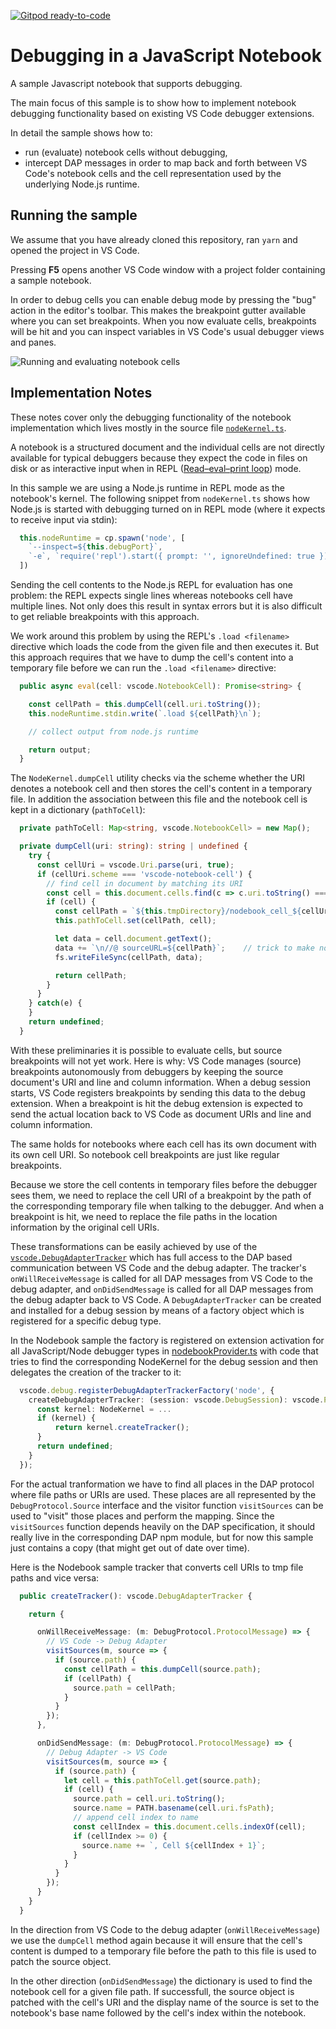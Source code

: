 [![Gitpod ready-to-code](https://img.shields.io/badge/Gitpod-ready--to--code-blue?logo=gitpod)](https://gitpod.io/#https://github.com/microsoft/vscode-nodebook)

# Debugging in a JavaScript Notebook

A sample Javascript notebook that supports debugging.

The main focus of this sample is to show how to implement notebook debugging functionality based on existing VS Code debugger extensions.

In detail the sample shows how to:
- run (evaluate) notebook cells without debugging,
- intercept DAP messages in order to map back and forth between VS Code's notebook cells and the cell representation used by the underlying Node.js runtime.


## Running the sample

We assume that you have already cloned this repository, ran `yarn` and opened the project in VS Code.

Pressing **F5** opens another VS Code window with a project folder containing a sample notebook.

In order to debug cells you can enable debug mode by pressing the "bug" action in the editor's toolbar.
This makes the breakpoint gutter available where you can set breakpoints.
When you now evaluate cells, breakpoints will be hit and you can inspect variables in VS Code's usual debugger views and panes.

![Running and evaluating notebook cells](images/debugging-in-nodebook.gif)


## Implementation Notes

These notes cover only the debugging functionality of the notebook implementation which lives mostly in the source file [`nodeKernel.ts`](https://github.com/microsoft/vscode-nodebook/blob/master/src/nodeKernel.ts).

A notebook is a structured document and the individual cells are not directly available for typical debuggers because they expect the code in files on disk or as interactive input when in REPL ([Read–eval–print loop](https://en.wikipedia.org/wiki/Read–eval–print_loop)) mode.

In this sample we are using a Node.js runtime in REPL mode as the notebook's kernel. The following snippet from `nodeKernel.ts` shows how Node.js is started with debugging turned on in REPL mode (where it expects to receive input via stdin):

```ts
  this.nodeRuntime = cp.spawn('node', [
    `--inspect=${this.debugPort}`,
    `-e`, `require('repl').start({ prompt: '', ignoreUndefined: true })`
  ])
```

Sending the cell contents to the Node.js REPL for evaluation has one problem: the REPL expects single lines whereas notebooks cell have multiple lines. Not only does this result in syntax errors but it is also difficult to get reliable breakpoints with this approach.

We work around this problem by using the REPL's `.load <filename>` directive which loads the code from the given file and then executes it. But this approach requires that we have to dump the cell's content into a temporary file before we can run the `.load <filename>` directive:

```ts
  public async eval(cell: vscode.NotebookCell): Promise<string> {

    const cellPath = this.dumpCell(cell.uri.toString());
    this.nodeRuntime.stdin.write(`.load ${cellPath}\n`);

    // collect output from node.js runtime

    return output;
  }
```

The `NodeKernel.dumpCell` utility checks via the scheme whether the URI denotes a notebook cell and then stores the cell's content in a temporary file. In addition the association between this file and the notebook cell is kept in a dictionary (`pathToCell`):

```ts
  private pathToCell: Map<string, vscode.NotebookCell> = new Map();

  private dumpCell(uri: string): string | undefined {
    try {
      const cellUri = vscode.Uri.parse(uri, true);
      if (cellUri.scheme === 'vscode-notebook-cell') {
        // find cell in document by matching its URI
        const cell = this.document.cells.find(c => c.uri.toString() === uri);
        if (cell) {
          const cellPath = `${this.tmpDirectory}/nodebook_cell_${cellUri.fragment}.js`;
          this.pathToCell.set(cellPath, cell);

          let data = cell.document.getText();
          data += `\n//@ sourceURL=${cellPath}`;	// trick to make node.js report the eval's source under this path
          fs.writeFileSync(cellPath, data);

          return cellPath;
        }
      }
    } catch(e) {
    }
    return undefined;
  }
```

With these preliminaries it is possible to evaluate cells, but source breakpoints will not yet work. Here is why:
VS Code manages (source) breakpoints autonomously from debuggers by keeping the source document's URI and line and column information. When a debug session starts, VS Code registers breakpoints by sending this data to the debug extension. When a breakpoint is hit the debug extension is expected to send the actual location back to VS Code as document URIs and line and column information.

The same holds for notebooks where each cell has its own document with its own cell URI. So notebook cell breakpoints are just like regular breakpoints.

Because we store the cell contents in temporary files before the debugger sees them, we need to replace the cell URI of a breakpoint by the path of the corresponding temporary file when talking to the debugger. And when a breakpoint is hit, we need to replace the file paths in the location information by the original cell URIs.

These transformations can be easily achieved by use of the [`vscode.DebugAdapterTracker`](https://github.com/microsoft/vscode/blob/3f43f45303c9433cf2a6422a6e61215e0631919d/src/vs/vscode.d.ts#L10843-L10871) which has full access to the DAP based communication between VS Code and the debug adapter. The tracker's `onWillReceiveMessage` is called for all DAP messages from VS Code to the debug adapter, and `onDidSendMessage` is called for all DAP messages from the debug adapter back to VS Code.
A `DebugAdapterTracker` can be created and installed for a debug session by means of a factory object which is registered for a specific debug type.

In the Nodebook sample the factory is registered on extension activation for all JavaScript/Node debugger types in [nodebookProvider.ts](https://github.com/microsoft/vscode-nodebook/blob/master/src/nodebookProvider.ts) with code that tries to find the corresponding NodeKernel for the debug session and then delegates the creation of the tracker to it:

```ts
  vscode.debug.registerDebugAdapterTrackerFactory('node', {
    createDebugAdapterTracker: (session: vscode.DebugSession): vscode.ProviderResult<vscode.DebugAdapterTracker> => {
      const kernel: NodeKernel = ...
      if (kernel) {
          return kernel.createTracker();
      }
      return undefined;
    }
  });
```

For the actual tranformation we have to find all places in the DAP protocol where file paths or URIs are used. These places are all represented by the `DebugProtocol.Source` interface and the visitor function `visitSources` can be used to "visit" those places and perform the mapping. Since the `visitSources` function depends heavily on the DAP specification, it should really live in the corresponding DAP npm module, but for now this sample just contains a copy (that might get out of date over time).

Here is the Nodebook sample tracker that converts cell URIs to tmp file paths and vice versa:
```ts
  public createTracker(): vscode.DebugAdapterTracker {

    return {

      onWillReceiveMessage: (m: DebugProtocol.ProtocolMessage) => {
        // VS Code -> Debug Adapter
        visitSources(m, source => {
          if (source.path) {
            const cellPath = this.dumpCell(source.path);
            if (cellPath) {
              source.path = cellPath;
            }
          }
        });
      },

      onDidSendMessage: (m: DebugProtocol.ProtocolMessage) => {
        // Debug Adapter -> VS Code
        visitSources(m, source => {
          if (source.path) {
            let cell = this.pathToCell.get(source.path);
            if (cell) {
              source.path = cell.uri.toString();
              source.name = PATH.basename(cell.uri.fsPath);
              // append cell index to name
              const cellIndex = this.document.cells.indexOf(cell);
              if (cellIndex >= 0) {
                source.name += `, Cell ${cellIndex + 1}`;
              }
            }
          }
        });
      }
    }
  }
```

In the direction from VS Code to the debug adapter (`onWillReceiveMessage`) we use the `dumpCell` method again because it will ensure that the cell's content is dumped to a temporary file before the path to this file is used to patch the source object.

In the other direction (`onDidSendMessage`) the dictionary is used to find the notebook cell for a given file path. If successfull, the source object is patched with the cell's URI and the display name of the source is set to the notebook's base name followed by the cell's index within the notebook.
